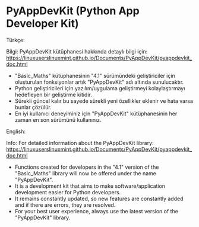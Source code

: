 # PyAppDevKit (Python App Developer Kit)

Türkçe:

Bilgi: PyAppDevKit kütüphanesi hakkında detaylı bilgi için: https://linuxuserslinuxmint.github.io/Documents/PyAppDevKit/pyappdevkit_doc.html

* "Basic_Maths" kütüphanesinin "4.1" sürümündeki geliştiriciler için oluşturulan fonksiyonlar artık "PyAppDevKit" adı altında sunulucaktır.
* Python geliştiricileri için yazılım/uygulama geliştirmeyi kolaylaştırmayı hedefleyen bir geliştirme kitidir.
* Sürekli güncel kalır bu sayede sürekli yeni özellikler eklenir ve hata varsa bunlar çözülür.
* En iyi kullanıcı deneyiminiz için "PyAppDevKit" kütüphanesinin her zaman en son sürümünü kullanınız.

English:

Info: For detailed information about the PyAppDevKit library: https://linuxuserslinuxmint.github.io/Documents/PyAppDevKit/pyappdevkit_doc.html

* Functions created for developers in the "4.1" version of the "Basic_Maths" library will now be offered under the name "PyAppDevKit".
* It is a development kit that aims to make software/application development easier for Python developers.
* It remains constantly updated, so new features are constantly added and if there are errors, they are resolved.
* For your best user experience, always use the latest version of the "PyAppDevKit" library.
